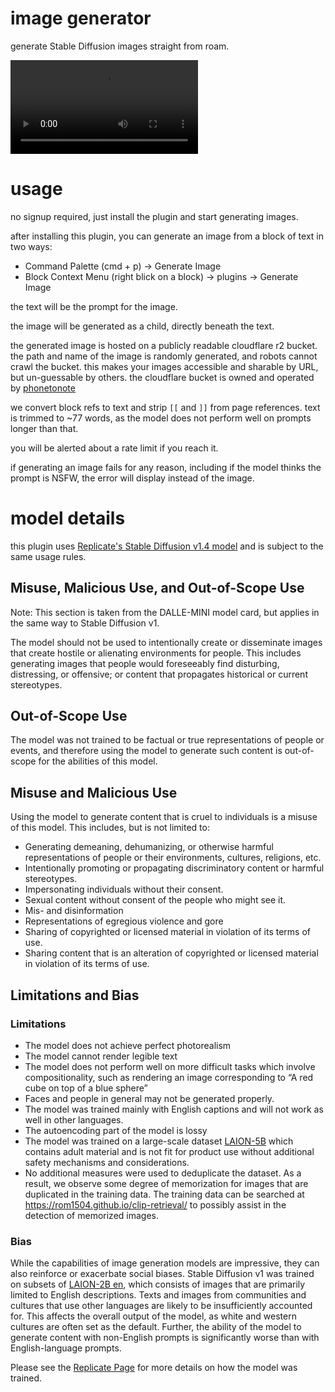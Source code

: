 # image generator

generate Stable Diffusion images straight from roam.

<video src="https://user-images.githubusercontent.com/1139703/191873385-db352955-f334-4cfe-930a-329157d768f4.mp4" controls="controls"></video>

# usage

no signup required, just install the plugin and start generating images.

after installing this plugin, you can generate an image from a block of text in two ways:

- Command Palette (cmd + p) → Generate Image
- Block Context Menu (right blick on a block) → plugins → Generate Image

the text will be the prompt for the image.

the image will be generated as a child, directly beneath the text.

the generated image is hosted on a publicly readable cloudflare r2 bucket. the path and name of the image is randomly generated, and robots cannot crawl the bucket. this makes your images accessible and sharable by URL, but un-guessable by others. the cloudflare bucket is owned and operated by [phonetonote](https://phonetonote.com)

we convert block refs to text and strip `[[` and `]]` from page references. text is trimmed to ~77 words, as the model does not perform well on prompts longer than that.

you will be alerted about a rate limit if you reach it.

if generating an image fails for any reason, including if the model thinks the prompt is NSFW, the error will display instead of the image.

# model details

this plugin uses [Replicate's Stable Diffusion v1.4 model](https://replicate.com/stability-ai/stable-diffusion) and is subject to the same usage rules.

## Misuse, Malicious Use, and Out-of-Scope Use

Note: This section is taken from the DALLE-MINI model card, but applies in the same way to Stable Diffusion v1.

The model should not be used to intentionally create or disseminate images that create hostile or alienating environments for people. This includes generating images that people would foreseeably find disturbing, distressing, or offensive; or content that propagates historical or current stereotypes.

## Out-of-Scope Use

The model was not trained to be factual or true representations of people or events, and therefore using the model to generate such content is out-of-scope for the abilities of this model.

## Misuse and Malicious Use

Using the model to generate content that is cruel to individuals is a misuse of this model. This includes, but is not limited to:

- Generating demeaning, dehumanizing, or otherwise harmful representations of people or their environments, cultures, religions, etc.
- Intentionally promoting or propagating discriminatory content or harmful stereotypes.
- Impersonating individuals without their consent.
- Sexual content without consent of the people who might see it.
- Mis- and disinformation
- Representations of egregious violence and gore
- Sharing of copyrighted or licensed material in violation of its terms of use.
- Sharing content that is an alteration of copyrighted or licensed material in violation of its terms of use.

## Limitations and Bias

### Limitations

- The model does not achieve perfect photorealism
- The model cannot render legible text
- The model does not perform well on more difficult tasks which involve compositionality, such as rendering an image corresponding to “A red cube on top of a blue sphere”
- Faces and people in general may not be generated properly.
- The model was trained mainly with English captions and will not work as well in other languages.
- The autoencoding part of the model is lossy
- The model was trained on a large-scale dataset [LAION-5B](https://laion.ai/blog/laion-5b/) which contains adult material and is not fit for product use without additional safety mechanisms and
  considerations.
- No additional measures were used to deduplicate the dataset. As a result, we observe some degree of memorization for images that are duplicated in the training data.
  The training data can be searched at https://rom1504.github.io/clip-retrieval/ to possibly assist in the detection of memorized images.

### Bias

While the capabilities of image generation models are impressive, they can also reinforce or exacerbate social biases.
Stable Diffusion v1 was trained on subsets of [LAION-2B en](https://laion.ai/blog/laion-5b/),
which consists of images that are primarily limited to English descriptions.
Texts and images from communities and cultures that use other languages are likely to be insufficiently accounted for.
This affects the overall output of the model, as white and western cultures are often set as the default. Further, the ability of the model to generate content with non-English prompts is significantly worse than with English-language prompts.

Please see the [Replicate Page](https://replicate.com/stability-ai/stable-diffusion) for more details on how the model was trained.
